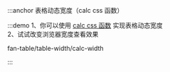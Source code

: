 :::anchor 表格动态宽度（calc css 函数）

:::demo 1、你可以使用 [calc css 函数](<https://developer.mozilla.org/en-US/docs/Web/CSS/calc()>) 实现表格动态宽度<br>2、试试改变浏览器宽度查看效果

fan-table/table-width/calc-width

:::
